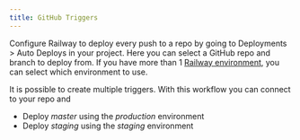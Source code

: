 ```yaml
---
title: GitHub Triggers
---
```


Configure Railway to deploy every push to a repo by going to Deployments > Auto
Deploys in your project. Here you can select a GitHub repo and branch to deploy
from. If you have more than 1 [Railway environment](/environments), you can
select which environment to use.

It is possible to create multiple triggers. With this workflow you can connect to your repo and
- Deploy _master_ using the _production_ environment
- Deploy _staging_ using the _staging_ environment
